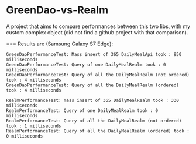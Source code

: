 # GreenDao-vs-Realm
A project that aims to compare performances between this two libs, with my custom complex object (did not find a github project with that comparison).

===
Results are (Samsung Galaxy S7 Edge):

```
GreenDaoPerformanceTest: Mass insert of 365 DailyMealApi took : 950 milliseconds
GreenDaoPerformanceTest: Query of one DailyMealRealm took : 0 milliseconds
GreenDaoPerformanceTest: Query of all the DailyMealRealm (not ordered) took : 4 milliseconds
GreenDaoPerformanceTest: Query of all the DailyMealRealm (ordered) took : 4 milliseconds

RealmPerformanceTest: mass insert of 365 DailyMealRealm took : 330 milliseconds
RealmPerformanceTest: Query of one DailyMealRealm took : 0 milliseconds
RealmPerformanceTest: Query of all the DailyMealRealm (not ordered) took : 1 milliseconds
RealmPerformanceTest: Query of all the DailyMealRealm (ordered) took : 0 milliseconds
```
